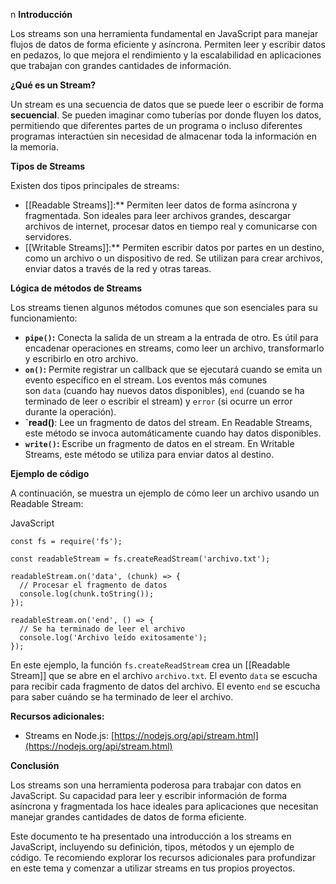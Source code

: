 n **Introducción**

Los streams son una herramienta fundamental en JavaScript para manejar flujos de datos de forma eficiente y asíncrona. Permiten leer y escribir datos en pedazos, lo que mejora el rendimiento y la escalabilidad en aplicaciones que trabajan con grandes cantidades de información.

**¿Qué es un Stream?**

Un stream es una secuencia de datos que se puede leer o escribir de forma **secuencial**. Se pueden imaginar como tuberías por donde fluyen los datos, permitiendo que diferentes partes de un programa o incluso diferentes programas interactúen sin necesidad de almacenar toda la información en la memoria.

**Tipos de Streams**

Existen dos tipos principales de streams:

- [[Readable Streams]]:** Permiten leer datos de forma asíncrona y fragmentada. Son ideales para leer archivos grandes, descargar archivos de internet, procesar datos en tiempo real y comunicarse con servidores.
- [[Writable Streams]]:** Permiten escribir datos por partes en un destino, como un archivo o un dispositivo de red. Se utilizan para crear archivos, enviar datos a través de la red y otras tareas.

**Lógica de métodos de Streams**

Los streams tienen algunos métodos comunes que son esenciales para su funcionamiento:

- **`pipe()`:** Conecta la salida de un stream a la entrada de otro. Es útil para encadenar operaciones en streams, como leer un archivo, transformarlo y escribirlo en otro archivo.
- **`on()`:** Permite registrar un callback que se ejecutará cuando se emita un evento específico en el stream. Los eventos más comunes son `data` (cuando hay nuevos datos disponibles), `end` (cuando se ha terminado de leer o escribir el stream) y `error` (si ocurre un error durante la operación).
- **`read()**: Lee un fragmento de datos del stream. En Readable Streams, este método se invoca automáticamente cuando hay datos disponibles.
- **`write()`:** Escribe un fragmento de datos en el stream. En Writable Streams, este método se utiliza para enviar datos al destino.

**Ejemplo de código**

A continuación, se muestra un ejemplo de cómo leer un archivo usando un Readable Stream:

JavaScript

```JS
const fs = require('fs');

const readableStream = fs.createReadStream('archivo.txt');

readableStream.on('data', (chunk) => {
  // Procesar el fragmento de datos
  console.log(chunk.toString());
});

readableStream.on('end', () => {
  // Se ha terminado de leer el archivo
  console.log('Archivo leído exitosamente');
});
```


En este ejemplo, la función `fs.createReadStream` crea un [[Readable Stream]] que se abre en el archivo `archivo.txt`. El evento `data` se escucha para recibir cada fragmento de datos del archivo. El evento `end` se escucha para saber cuándo se ha terminado de leer el archivo.

**Recursos adicionales:**

- Streams en Node.js: [https://nodejs.org/api/stream.html](https://nodejs.org/api/stream.html)

**Conclusión**

Los streams son una herramienta poderosa para trabajar con datos en JavaScript. Su capacidad para leer y escribir información de forma asíncrona y fragmentada los hace ideales para aplicaciones que necesitan manejar grandes cantidades de datos de forma eficiente.

Este documento te ha presentado una introducción a los streams en JavaScript, incluyendo su definición, tipos, métodos y un ejemplo de código. Te recomiendo explorar los recursos adicionales para profundizar en este tema y comenzar a utilizar streams en tus propios proyectos.